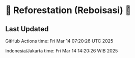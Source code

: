 
# 🌳 Reforestation (Reboisasi) 🌲

## Last Updated

GitHub Actions time: Fri Mar 14 07:20:26 UTC 2025

Indonesia/Jakarta time: Fri Mar 14 14:20:26 WIB 2025
